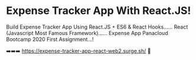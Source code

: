 # Expense Tracker App With React.JS!

Build Expense Tracker App Using React.JS + ES6 & React Hooks...... React (Javascript Most Famous Framework)...... Expense App Panacloud Bootcamp 2020 First Assignment...!

➡️➡️➡️ https://expense-tracker-app-react-web2.surge.sh/ 🚀